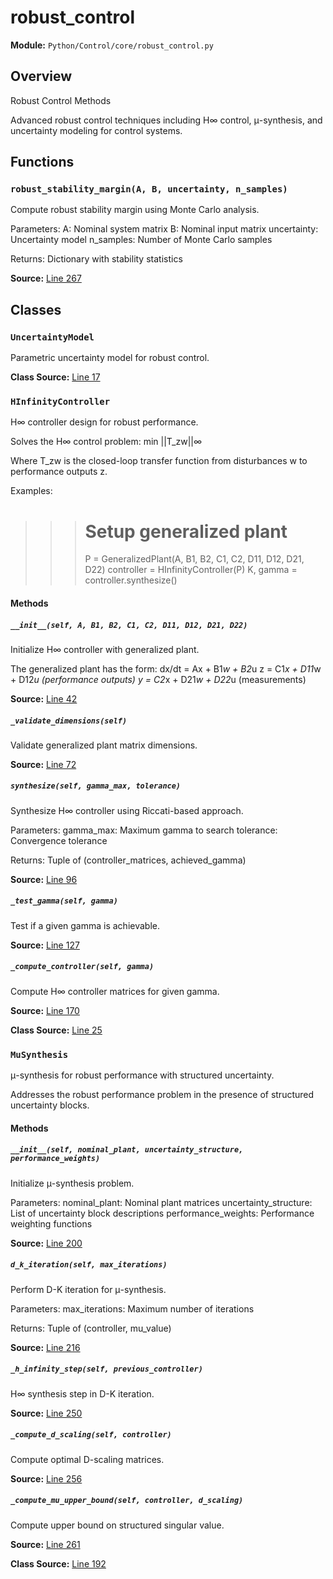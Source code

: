 # robust_control

**Module:** `Python/Control/core/robust_control.py`

## Overview

Robust Control Methods

Advanced robust control techniques including H∞ control, μ-synthesis,
and uncertainty modeling for control systems.

## Functions

### `robust_stability_margin(A, B, uncertainty, n_samples)`

Compute robust stability margin using Monte Carlo analysis.

Parameters:
A: Nominal system matrix
B: Nominal input matrix
uncertainty: Uncertainty model
n_samples: Number of Monte Carlo samples

Returns:
Dictionary with stability statistics

**Source:** [Line 267](Python/Control/core/robust_control.py#L267)

## Classes

### `UncertaintyModel`

Parametric uncertainty model for robust control.

**Class Source:** [Line 17](Python/Control/core/robust_control.py#L17)

### `HInfinityController`

H∞ controller design for robust performance.

Solves the H∞ control problem:
min ||T_zw||∞

Where T_zw is the closed-loop transfer function from disturbances w to
performance outputs z.

Examples:
>>> # Setup generalized plant
>>> P = GeneralizedPlant(A, B1, B2, C1, C2, D11, D12, D21, D22)
>>> controller = HInfinityController(P)
>>> K, gamma = controller.synthesize()

#### Methods

##### `__init__(self, A, B1, B2, C1, C2, D11, D12, D21, D22)`

Initialize H∞ controller with generalized plant.

The generalized plant has the form:
dx/dt = Ax + B1*w + B2*u
z = C1*x + D11*w + D12*u  (performance outputs)
y = C2*x + D21*w + D22*u  (measurements)

**Source:** [Line 42](Python/Control/core/robust_control.py#L42)

##### `_validate_dimensions(self)`

Validate generalized plant matrix dimensions.

**Source:** [Line 72](Python/Control/core/robust_control.py#L72)

##### `synthesize(self, gamma_max, tolerance)`

Synthesize H∞ controller using Riccati-based approach.

Parameters:
gamma_max: Maximum gamma to search
tolerance: Convergence tolerance

Returns:
Tuple of (controller_matrices, achieved_gamma)

**Source:** [Line 96](Python/Control/core/robust_control.py#L96)

##### `_test_gamma(self, gamma)`

Test if a given gamma is achievable.

**Source:** [Line 127](Python/Control/core/robust_control.py#L127)

##### `_compute_controller(self, gamma)`

Compute H∞ controller matrices for given gamma.

**Source:** [Line 170](Python/Control/core/robust_control.py#L170)

**Class Source:** [Line 25](Python/Control/core/robust_control.py#L25)

### `MuSynthesis`

μ-synthesis for robust performance with structured uncertainty.

Addresses the robust performance problem in the presence of
structured uncertainty blocks.

#### Methods

##### `__init__(self, nominal_plant, uncertainty_structure, performance_weights)`

Initialize μ-synthesis problem.

Parameters:
nominal_plant: Nominal plant matrices
uncertainty_structure: List of uncertainty block descriptions
performance_weights: Performance weighting functions

**Source:** [Line 200](Python/Control/core/robust_control.py#L200)

##### `d_k_iteration(self, max_iterations)`

Perform D-K iteration for μ-synthesis.

Parameters:
max_iterations: Maximum number of iterations

Returns:
Tuple of (controller, mu_value)

**Source:** [Line 216](Python/Control/core/robust_control.py#L216)

##### `_h_infinity_step(self, previous_controller)`

H∞ synthesis step in D-K iteration.

**Source:** [Line 250](Python/Control/core/robust_control.py#L250)

##### `_compute_d_scaling(self, controller)`

Compute optimal D-scaling matrices.

**Source:** [Line 256](Python/Control/core/robust_control.py#L256)

##### `_compute_mu_upper_bound(self, controller, d_scaling)`

Compute upper bound on structured singular value.

**Source:** [Line 261](Python/Control/core/robust_control.py#L261)

**Class Source:** [Line 192](Python/Control/core/robust_control.py#L192)
